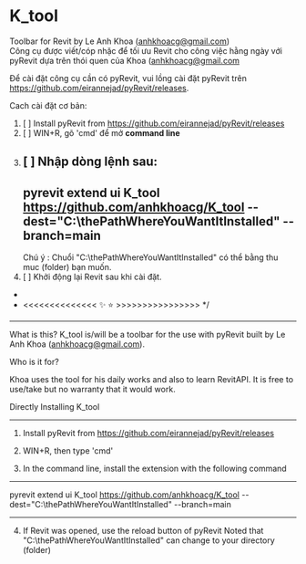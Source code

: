 # K_tool
Toolbar for Revit by Le Anh Khoa (anhkhoacg@gmail.com)   
Công cụ được viết/cóp nhặc để tối ưu Revit cho công việc hằng ngày với pyRevit dựa trên thói quen của Khoa (anhkhoacg@gmail.com

Để cài đặt công cụ cần có pyRevit, vui lồng cài đặt pyRevit trên https://github.com/eirannejad/pyRevit/releases.

Cach cài đặt cơ bản:

1. [ ] Install pyRevit from https://github.com/eirannejad/pyRevit/releases
2. [ ] WIN+R, gõ 'cmd' để mở **command line**
3. [ ] Nhập dòng lệnh sau:
   ----
   pyrevit extend ui K_tool https://github.com/anhkhoacg/K_tool --dest="C:\thePathWhereYouWantItInstalled" --branch=main
   ----
    Chú ý : Chuổi "C:\thePathWhereYouWantItInstalled" có thể bằng thu muc (folder) bạn muốn.
4. [ ] Khởi động lại Revit sau khi cài đặt.
* 
* <<<<<<<<<<<<<<  ✨  ⭐ >>>>>>>>>>>>>>>> */
****
 What is this? 
K_tool is/will be a toolbar for the use with pyRevit built by Le Anh Khoa (anhkhoacg@gmail.com). 

Who is it for?

Khoa uses the tool for his daily works and also to learn RevitAPI. It is free to use/take but no warranty that it would work.

Directly Installing K_tool

----

1.  Install pyRevit from https://github.com/eirannejad/pyRevit/releases

2.  WIN+R, then type 'cmd'

3.  In the command line, install the extension with the following command 
----

pyrevit extend ui K_tool https://github.com/anhkhoacg/K_tool --dest="C:\thePathWhereYouWantItInstalled" --branch=main

----

4.  If Revit was opened, use the reload button of pyRevit
Noted that "C:\thePathWhereYouWantItInstalled" can change to your directory (folder)